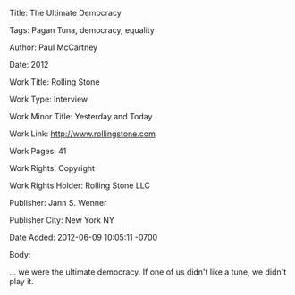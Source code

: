 Title:  The Ultimate Democracy

Tags:   Pagan Tuna, democracy, equality

Author: Paul McCartney

Date:   2012

Work Title: Rolling Stone

Work Type: Interview

Work Minor Title: Yesterday and Today

Work Link: http://www.rollingstone.com

Work Pages: 41

Work Rights: Copyright

Work Rights Holder: Rolling Stone LLC

Publisher: Jann S. Wenner

Publisher City: New York NY

Date Added: 2012-06-09 10:05:11 -0700

Body: 

... we were the ultimate democracy. If one of us didn't like a tune, we didn't play it. 

